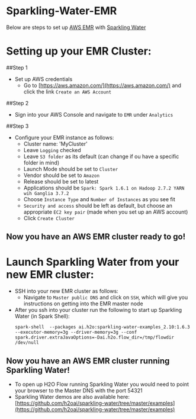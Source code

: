 # Sparkling-Water-EMR 

Below are steps to set up [AWS EMR](https://aws.amazon.com/elasticmapreduce/) with [Sparkling Water](https://github.com/h2oai/sparkling-water)

# Setting up your EMR Cluster:

##Step 1
  - Set up AWS credentials
    - Go to [https://aws.amazon.com/](https://aws.amazon.com/) and click the link `Create an AWS Account`

##Step 2
  - Sign into your AWS Console and navigate to `EMR` under `Analytics`

##Step 3
  - Configure your EMR instance as follows:
    - Cluster name: 'MyCluster'
    - Leave `Logging` checked
    - Leave `S3 folder` as its default (can change if ou have a specific folder in mind)
    - Launch Mode should be set to `Cluster`
    - Vendor should be set to `Amazon`
    - Release should be set to latest
    - Applications should be `Spark: Spark 1.6.1 on Hadoop 2.7.2 YARN wih Ganglia 3.7.2`
    - Choose `Instance Type` and `Number of Instances` as you see fit
    - `Security and access` should be left as default, but choose an appropriate `EC2 key pair` (made when you set up an AWS account)
    - Click `Create Cluster`

## Now you have an AWS EMR cluster ready to go!

# Launch Sparkling Water from your new EMR cluster:

  - SSH into your new EMR cluster as follows:
    -  Navigate to `Master public DNS` and click on `SSH`, which will give you instructions on getting into the EMR master node
  - After you ssh into your cluster run the following to start up Sparkling Water (in Spark Shell):
      ```
      spark-shell  --packages ai.h2o:sparkling-water-examples_2.10:1.6.3 --executor-memory=3g --driver-memory=3g --conf spark.driver.extraJavaOptions=-Dai.h2o.flow_dir=/tmp/flowdir /dev/null
      ```

## Now you have an AWS EMR cluster running Sparkling Water!

  - To open up H2O Flow running Sparkling Water you would need to point your browser to the Master DNS with the port 54321
  - Sparkling Water demos are also available here: [https://github.com/h2oai/sparkling-water/tree/master/examples](https://github.com/h2oai/sparkling-water/tree/master/examples)
